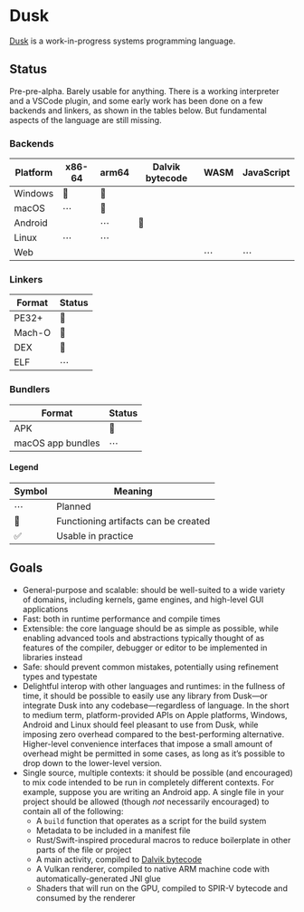 # Dusk
[Dusk](https://dusklang.org/) is a work-in-progress systems programming language.

## Status
Pre-pre-alpha. Barely usable for anything. There is a working interpreter and a VSCode plugin, and some early work has been done on a few backends and linkers, as shown in the tables below. But fundamental aspects of the language are still missing.

### Backends
| Platform | x86-64 | arm64 | Dalvik bytecode | WASM | JavaScript |
|----------|--------|-------|-----------------|------|------------|
| Windows  | 🚧     | 🚧     |                 |      |            |
| macOS    | ⋯      | 🚧    |                 |      |            |
| Android  |        | ⋯     | 🚧              |      |            |
| Linux    | ⋯      | ⋯     |                 |      |            |
| Web      |        |       |                 | ⋯    | ⋯          |

### Linkers
| Format | Status |
|--------|--------|
| PE32+  | 🚧     |
| Mach-O | 🚧     |
| DEX    | 🚧     |
| ELF    | ⋯      |

### Bundlers
| Format            | Status |
|-------------------|--------|
| APK               | 🚧     |
| macOS app bundles | ⋯      |

#### Legend
| Symbol | Meaning                              |
|--------|--------------------------------------|
| ⋯      | Planned                              |
| 🚧     | Functioning artifacts can be created |
| ✅     | Usable in practice                   |

## Goals
- General-purpose and scalable: should be well-suited to a wide variety of domains, including kernels, game engines, and high-level GUI applications
- Fast: both in runtime performance and compile times
- Extensible: the core language should be as simple as possible, while enabling advanced tools and abstractions typically thought of as features of the compiler, debugger or editor to be implemented in libraries instead
- Safe: should prevent common mistakes, potentially using refinement types and typestate
- Delightful interop with other languages and runtimes: in the fullness of time, it should be possible to easily use any library from Dusk—or integrate Dusk into any codebase—regardless of language. In the short to medium term, platform-provided APIs on Apple platforms, Windows, Android and Linux should feel pleasant to use from Dusk, while imposing zero overhead compared to the best-performing alternative. Higher-level convenience interfaces that impose a small amount of overhead might be permitted in some cases, as long as it’s possible to drop down to the lower-level version.
- Single source, multiple contexts: it should be possible (and encouraged) to mix code intended to be run in completely different contexts. For example, suppose you are writing an Android app. A single file in your project should be allowed (though _not_ necessarily encouraged) to contain all of the following:
  - A `build` function that operates as a script for the build system
  - Metadata to be included in a manifest file
  - Rust/Swift-inspired procedural macros to reduce boilerplate in other parts of the file or project
  - A main activity, compiled to [Dalvik bytecode](https://source.android.com/docs/core/runtime/dalvik-bytecode)
  - A Vulkan renderer, compiled to native ARM machine code with automatically-generated JNI glue
  - Shaders that will run on the GPU, compiled to SPIR-V bytecode and consumed by the renderer
